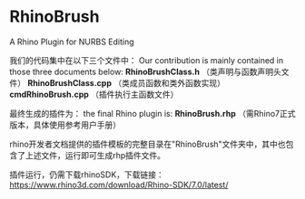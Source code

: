 # RhinoBrush
A Rhino Plugin for NURBS Editing


我们的代码集中在以下三个文件中：
Our contribution is mainly contained in those three documents below:
**RhinoBrushClass.h**		（类声明与函数声明头文件）
**RhinoBrushClass.cpp**	（类成员函数和类外函数实现）
**cmdRhinoBrush.cpp**	  （插件执行主函数文件）

最终生成的插件为：
the final Rhino plugin is:
**RhinoBrush.rhp**		（需Rhino7正式版本，具体使用参考用户手册）

rhino开发者文档提供的插件模板的完整目录在"RhinoBrush"文件夹中，其中也包含了上述文件，运行即可生成rhp插件文件。

插件运行，仍需下载rhinoSDK，下载链接：
https://www.rhino3d.com/download/Rhino-SDK/7.0/latest/
